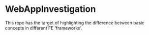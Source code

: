 # WebAppInvestigation
This repo has the target of highlighting the difference between basic concepts in different FE 'frameworks'.
